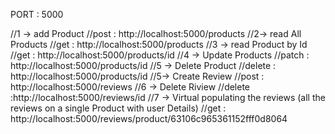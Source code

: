 PORT : 5000



//1 → add Product
//post : http://localhost:5000/products
//2→ read All Products
//get : http://localhost:5000/products
//3 → read Product by Id
//get : http://localhost:5000/products/id
//4 → Update Products
//patch : http://localhost:5000/products/id
//5 → Delete Product
//delete : http://localhost:5000/products/id
//5→ Create Review
//post : http://localhost:5000/reviews
//6 → Delete Riview
//delete :http://localhost:5000/reviews/id
//7 → Virtual populating the reviews (all the reviews on a single Product with user Details)
//get : http://localhost:5000/reviews/product/63106c965361152fff0d8064
